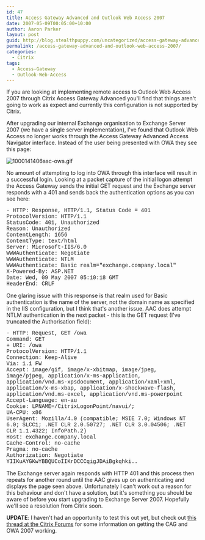 ```yaml
---
id: 47
title: Access Gateway Advanced and Outlook Web Access 2007
date: 2007-05-09T00:05:00+10:00
author: Aaron Parker
layout: post
guid: http://blog.stealthpuppy.com/uncategorized/access-gateway-advanced-and-outlook-web-access-2007
permalink: /access-gateway-advanced-and-outlook-web-access-2007/
categories:
  - Citrix
tags:
  - Access-Gateway
  - Outlook-Web-Access
---
```

If you are looking at implementing remote access to Outlook Web Access 2007 through Citrix Access Gateway Advanced you'll find that things aren't going to work as expect and currently this configuration is not supported by Citrix.

After upgrading our internal Exchange organisation to Exchange Server 2007 (we have a single server implementation), I've found that Outlook Web Access no longer works through the Access Gateway Advanced Access Navigator interface. Instead of the user being presented with OWA they see this page:

![1000141406aac-owa.gif]({{site.baseurl}}/media/2007/05/1000141406aac-owa.gif) 

No amount of attempting to log into OWA through this interface will result in a successful login. Looking at a packet capture of the initial logon attempt the Access Gateway sends the initial GET request and the Exchange server responds with a 401 and sends back the authentication options as you can see here:

<font face="courier new,courier">- HTTP: Response, HTTP/1.1, Status Code = 401<br /> ProtocolVersion: HTTP/1.1<br /> StatusCode: 401, Unauthorized<br /> Reason: Unauthorized<br /> ContentLength: 1656<br /> ContentType: text/html<br /> Server: Microsoft-IIS/6.0<br /> WWWAuthenticate: Negotiate<br /> WWWAuthenticate: NTLM<br /> WWWAuthenticate: Basic realm="exchange.company.local"<br /> X-Powered-By: ASP.NET<br /> Date: Wed, 09 May 2007 05:10:18 GMT<br /> HeaderEnd: CRLF</font>

One glaring issue with this response is that realm used for Basic authentication is the name of the server, not the domain name as specified in the IIS configuration, but I think that's another issue. AAC does attempt NTLM authentication in the next packet - this is the GET request (I've truncated the Authorisation field):

<font face="courier new,courier">- HTTP: Request, GET /owa<br /> Command: GET<br /> + URI: /owa<br /> ProtocolVersion: HTTP/1.1<br /> Connection: Keep-Alive<br /> Via: 1.1 FW<br /> Accept: image/gif, image/x-xbitmap, image/jpeg, image/pjpeg, application/x-ms-application, application/vnd.ms-xpsdocument, application/xaml+xml, application/x-ms-xbap, application/x-shockwave-flash, application/vnd.ms-excel, application/vnd.ms-powerpoint<br /> Accept-Language: en-au<br /> Cookie: LPNAME=/CitrixLogonPoint/navui/;<br /> UA-CPU: x86<br /> UserAgent: Mozilla/4.0 (compatible; MSIE 7.0; Windows NT 6.0; SLCC1; .NET CLR 2.0.50727; .NET CLR 3.0.04506; .NET CLR 1.1.4322; InfoPath.2)<br /> Host: exchange.company.local<br /> Cache-Control: no-cache<br /> Pragma: no-cache<br /> Authorization: Negotiate YIIKuAYGKwYBBQUCoIIKrDCCCqigJDAiBgkqhki..</font>

The Exchange server again responds with HTTP 401 and this process then repeats for another round until the AAC gives up on authenticating and displays the page seen above. Unfortunately I can't work out a reason for this behaviour and don't have a solution, but it's something you should be aware of before you start upgrading to Exchange Server 2007. Hopefully we'll see a resolution from Citrix soon.

**UPDATE**: I haven't had an opportunity to test this out yet, but check out [this thread at the Citrix Forums](http://support.citrix.com/forums/thread.jspa?forumID=101&threadID=88407) for some information on getting the CAG and OWA 2007 working.